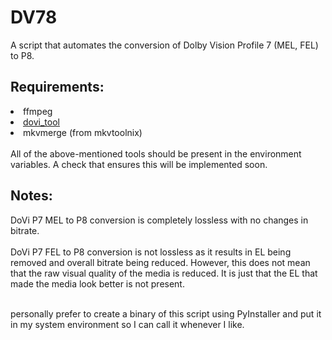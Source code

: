 # DV78
A script that automates the conversion of Dolby Vision Profile 7 (MEL, FEL) to P8.

## Requirements:
<LI> ffmpeg</LI>
<LI> <a href="https://github.com/quietvoid/dovi_tool">dovi_tool</a></LI>
<LI> mkvmerge (from mkvtoolnix)</LI>
<br>
All of the above-mentioned tools should be present in the environment variables. A check that ensures this will be implemented soon.


## Notes:
DoVi P7 MEL to P8 conversion is completely lossless with no changes in bitrate.<br><br>
DoVi P7 FEL to P8 conversion is not lossless as it results in EL being removed and overall bitrate being reduced. However, this does not mean that the raw visual quality of the media is reduced. It is just that the EL that made the media look better is not present.
<br><br>

 personally prefer to create a binary of this script using PyInstaller and put it in my system environment so I can call it whenever I like.
